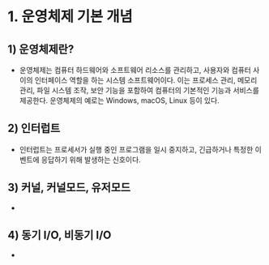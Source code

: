 # 1. 운영체제 기본 개념
## 1) 운영체제란?
- 운영체제는 컴퓨터 하드웨어와 소프트웨어 리소스를 관리하고, 사용자와 컴퓨터 사이의 인터페이스 역할을 하는 시스템 소프트웨어이다. 이는 프로세스 관리, 메모리 관리, 파일 시스템 조작, 보안 기능을 포함하여 컴퓨터의 기본적인 기능과 서비스를 제공한다. 운영체제의 예로는 Windows, macOS, Linux 등이 있다.
## 2) 인터럽트
- 인터럽트는 프로세서가 실행 중인 프로그램을 일시 중지하고, 긴급하거나 특정한 이벤트에 응답하기 위해 발생하는 신호이다.

## 3) 커널, 커널모드, 유저모드
- 

## 4) 동기 I/O, 비동기 I/O
- 